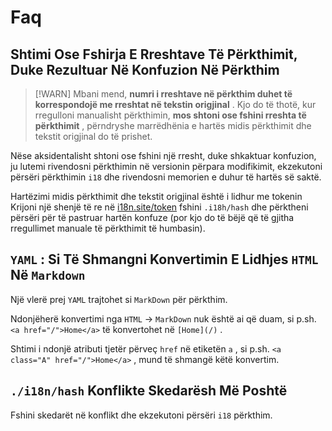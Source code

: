 # Faq

## Shtimi Ose Fshirja E Rreshtave Të Përkthimit, Duke Rezultuar Në Konfuzion Në Përkthim

> [!WARN]
> Mbani mend, **numri i rreshtave në përkthim duhet të korrespondojë me rreshtat në tekstin origjinal** .
> Kjo do të thotë, kur rregulloni manualisht përkthimin, **mos shtoni ose fshini rreshta të përkthimit** , përndryshe marrëdhënia e hartës midis përkthimit dhe tekstit origjinal do të prishet.

Nëse aksidentalisht shtoni ose fshini një rresht, duke shkaktuar konfuzion, ju lutemi rivendosni përkthimin në versionin përpara modifikimit, ekzekutoni përsëri përkthimin `i18` dhe rivendosni memorien e duhur të hartës së saktë.

Hartëzimi midis përkthimit dhe tekstit origjinal është i lidhur me tokenin Krijoni një shenjë të re në [i18n.site/token](//i18n.site/token) fshini `.i18h/hash` dhe përktheni përsëri për të pastruar hartën konfuze (por kjo do të bëjë që të gjitha rregullimet manuale të përkthimit të humbasin).

## `YAML` : Si Të Shmangni Konvertimin E Lidhjes `HTML` Në `Markdown`

Një vlerë prej `YAML` trajtohet si `MarkDown` për përkthim.

Ndonjëherë konvertimi nga `HTML` → `MarkDown` nuk është ai që duam, si p.sh. `<a href="/">Home</a>` të konvertohet në `[Home](/)` .

Shtimi i ndonjë atributi tjetër përveç `href` në etiketën `a` , si p.sh. `<a class="A" href="/">Home</a>` , mund të shmangë këtë konvertim.

## `./i18n/hash` Konflikte Skedarësh Më Poshtë

Fshini skedarët në konflikt dhe ekzekutoni përsëri `i18` përkthim.
